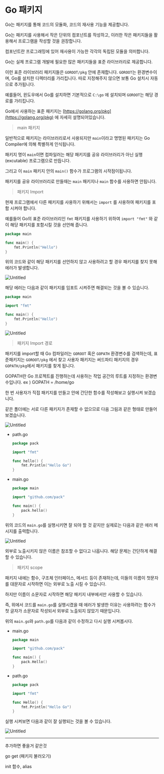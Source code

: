 # Go 패키지

Go는 패키지를 통해 코드의 모듈화, 코드의 재사용 기능을 제공합니다.

Go는 패키지를 사용해서 작은 단위의 컴포넌트를 작성하고, 이러한 작은 패키지들을 활용해서 프로그램을 작성할 것을 권장합니다.

컴포넌트란 프로그래밍에 있어 재사용이 가능한 각각의 독립된 모듈을 의미합니다.

Go는 실제 프로그램 개발에 필요한 많은 패키지들을 표준 라이브러리로 제공합니다.

이런 표준 라이브러리 패키지들은 `GOROOT/pkg` 안에 존재합니다. `GOROOT`는 환경변수이며, Go를 설치한 디렉터리를 가리킵니다. 따로 지정해주지 않으면 보통 Go 설치시 자동으로 추가됩니다.

예를들어, 윈도우에서 Go를 설치하면 기본적으로 `C:\go` 에 설치되며 `GOROOT`는 해당 경로를 가리킵니다.

Go에서 사용하는 표준 패키지는 [https://golang.org/pkg](https://golang.org/pkg) 에 자세히 설명되어있습니다.

> main 패키지

일반적으로 패키지는 라이브러리로서 사용되지만 `main`이라고 명명된 패키지는 Go Compiler에 의해 특별하게 인식됩니다.

패키지 명이 `main`이면 컴파일러는 해당 패키지를 공유 라이브러리가 아닌 실행(excutable) 프로그램으로 만듭니다.

그리고 이 `main` 패키지 안의 `main()` 함수가 프로그램의 시작점이됩니다.

패키지를 공유 라이브러리로 만들때는 `main` 패키지나 `main` 함수를 사용하면 안됩니다.

> 패키지 Import

현재 프로그램에서 다른 패키지를 사용하기 위해서는 `import` 를 사용하여 패키지를 포함 시켜야 합니다.

예를들어 Go의 표준 라이브러리인 `fmt` 패키지를 사용하기 위하여 `import "fmt"` 와 같이 해당 패키지를 포함시킬 것을 선언해 줍니다.

```go
package main

func main() {
	fmt.Println("Hello")
}
```

위의 코드와 같이 해당 패키지를 선언하지 않고 사용하려고 할 경우 패키지를 찾지 못해 에러가 발생합니다.

![Untitled](https://s3.us-west-2.amazonaws.com/secure.notion-static.com/ea56414c-9d16-4e5a-a769-18e7bf7bf0ac/Untitled.png?X-Amz-Algorithm=AWS4-HMAC-SHA256&X-Amz-Credential=AKIAT73L2G45O3KS52Y5%2F20210827%2Fus-west-2%2Fs3%2Faws4_request&X-Amz-Date=20210827T073018Z&X-Amz-Expires=86400&X-Amz-Signature=58dc4030ebb2f71d28b1e330133dcf250231f66d7f035daca1659f445a39c33d&X-Amz-SignedHeaders=host&response-content-disposition=filename%20%3D%22Untitled.png%22)

해당 에러는 다음과 같이 패키지를 임포트 시켜주면 해결되는 것을 볼 수 있습니다.

```go
package main

import "fmt"

func main() {
	fmt.Println("Hello")
}
```

![Untitled](https://s3.us-west-2.amazonaws.com/secure.notion-static.com/f56f57ed-8b3a-4dab-b21c-73a80078f9e0/Untitled.png?X-Amz-Algorithm=AWS4-HMAC-SHA256&X-Amz-Credential=AKIAT73L2G45O3KS52Y5%2F20210827%2Fus-west-2%2Fs3%2Faws4_request&X-Amz-Date=20210827T073047Z&X-Amz-Expires=86400&X-Amz-Signature=50b09a403059a73b03379a040208f377d56806b0b1648372a996b2396eccb536&X-Amz-SignedHeaders=host&response-content-disposition=filename%20%3D%22Untitled.png%22)

> 패키지 Import 경로

패키지를 import할 때 Go 컴파일러는 `GOROOT` 혹은 `GOPATH` 환경변수를 검색하는데, 표준패키지는 `GOROOT/pkg` 에서 찾고 사용자 패키지는 써드파티 패키지의 경우 `GOPATH/pkg`에서 패키지를 찾게 됩니다.

GOPATH란 Go 프로젝트를 진행하는데 사용하는 작업 공간의 루트를 지정하는 환경변수입니다.
ex ) GOPATH = /home/go

한 번 사용자가 직접 패키지를 만들고 안에 간단한 함수를 작성해보고 실행시켜 보겠습니다.

같은 폴더에는 서로 다른 패키지가 존재할 수 없으므로 다음 그림과 같은 형태로 만들어 보겠습니다.

![Untitled](https://s3.us-west-2.amazonaws.com/secure.notion-static.com/4ddc5f5c-9e2a-40d2-9f0b-abba165fd363/Untitled.png?X-Amz-Algorithm=AWS4-HMAC-SHA256&X-Amz-Credential=AKIAT73L2G45O3KS52Y5%2F20210827%2Fus-west-2%2Fs3%2Faws4_request&X-Amz-Date=20210827T073109Z&X-Amz-Expires=86400&X-Amz-Signature=f0d9e016bdf748c9c2edaacaf841a96d1246c721dd12713f27a3eb6a11ba788d&X-Amz-SignedHeaders=host&response-content-disposition=filename%20%3D%22Untitled.png%22)

- path.go

    ```go
    package pack

    import "fmt"

    func hello() {
    	fmt.Println("Hello Go")
    }
    ```

- main.go

    ```go
    package main

    import "github.com/pack"

    func main() {
    	pack.hello()
    }
    ```

위의 코드의 `main.go`를 실행시키면 잘 되야 할 것 같지만 실제로는 다음과 같은 에러 메시지를 출력합니다.

![Untitled](https://s3.us-west-2.amazonaws.com/secure.notion-static.com/c3f7d855-ef83-401e-9ef3-209274143a8c/Untitled.png?X-Amz-Algorithm=AWS4-HMAC-SHA256&X-Amz-Credential=AKIAT73L2G45O3KS52Y5%2F20210827%2Fus-west-2%2Fs3%2Faws4_request&X-Amz-Date=20210827T073128Z&X-Amz-Expires=86400&X-Amz-Signature=8f3f64ff7cc4424b3b3a49f8f9afd59b1d9e427a442797857b38464ce3d53890&X-Amz-SignedHeaders=host&response-content-disposition=filename%20%3D%22Untitled.png%22)

외부로 노출시키지 않은 이름은 참조할 수 없다고 나옵니다. 해당 문제는 간단하게 해결할 수 있습니다.

> 패키지 scope

패키지 내에는 함수, 구조체 인터페이스, 메서드 등이 존재하는데, 이들의 이름이 첫문자를 대문자로 시작하면 이는 외부로 노출 시킬 수 있습니다.

하지만 이름이 소문자로 시작하면 해당 패키지 내부에서만 사용할 수 있습니다.

즉, 위에서 코드를 `main.go`를 실행시켰을 때 에러가 발생한 이유는 사용하려는 함수가 첫 글자가 소문자로 작성되서 외부로 노출되지 않았기 때문입니다.

위의 `main.go`와 `path.go`를 다음과 같이 수정하고 다시 실행 시켜봅시다.

- main.go

    ```go
    package main

    import "github.com/pack"

    func main() {
    	pack.Hello()
    }
    ```

- path.go

    ```go
    package pack

    import "fmt"

    func Hello() {
    	fmt.Println("Hello Go")
    }
    ```

실행 시켜보면 다음과 같이 잘 실행되는 것을 볼 수 있습니다.

![Untitled](https://s3.us-west-2.amazonaws.com/secure.notion-static.com/b020cedf-0e1e-4771-9e1b-8a75daca8e6e/Untitled.png?X-Amz-Algorithm=AWS4-HMAC-SHA256&X-Amz-Credential=AKIAT73L2G45O3KS52Y5%2F20210827%2Fus-west-2%2Fs3%2Faws4_request&X-Amz-Date=20210827T073152Z&X-Amz-Expires=86400&X-Amz-Signature=b9fea2d8043cfdcfdd767c93b4824a02a9c69cf9be1c931e3a9b6eb904871def&X-Amz-SignedHeaders=host&response-content-disposition=filename%20%3D%22Untitled.png%22)

---

추가하면 좋을거 같은것

go get (패키지 불러오기)

init 함수, alias